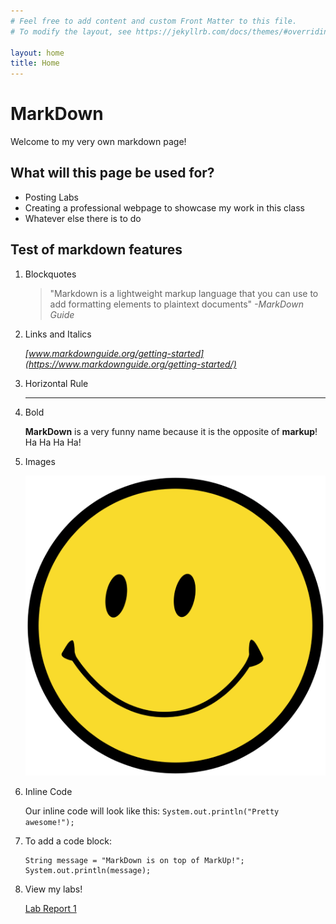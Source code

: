 ```yaml
---
# Feel free to add content and custom Front Matter to this file.
# To modify the layout, see https://jekyllrb.com/docs/themes/#overriding-theme-defaults

layout: home
title: Home
---
```

# MarkDown

Welcome to my very own markdown page!

## What will this page be used for?

* Posting Labs
* Creating a professional webpage to showcase my work in this class
* Whatever else there is to do

## Test of markdown features

1. Blockquotes

   > "Markdown is a lightweight markup language that you can use to add formatting elements to plaintext documents" 
   > *-MarkDown Guide*

2. Links and Italics

   *[www.markdownguide.org/getting-started](https://www.markdownguide.org/getting-started/)*

3. Horizontal Rule

    ---

4. Bold

   **MarkDown** is a very funny name because it is the opposite of **markup**! Ha Ha Ha Ha!

5. Images

   ![Image](./pictures/smiley.png)

6. Inline Code

   Our inline code will look like this: `System.out.println("Pretty awesome!");`

7. To add a code block:

   ```
   String message = "MarkDown is on top of MarkUp!";
   System.out.println(message);
   ```

8. View my labs!

   [Lab Report 1](./labs/lab-report-1-week-0.md)
